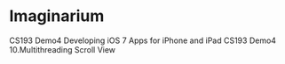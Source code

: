 # Imaginarium
CS193 Demo4 Developing iOS 7 Apps for iPhone and iPad CS193 Demo4
10.Multithreading Scroll View

